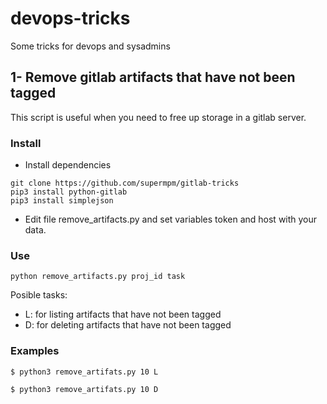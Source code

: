 # devops-tricks
Some tricks for devops and sysadmins



## 1- Remove gitlab artifacts that have not been tagged

This script is useful when you need to free up storage in a gitlab server.

### Install

* Install dependencies
```
git clone https://github.com/supermpm/gitlab-tricks
pip3 install python-gitlab
pip3 install simplejson
```

* Edit file remove_artifacts.py and set variables token and host with your data.

### Use

```
python remove_artifacts.py proj_id task
```

Posible tasks:

* L: for listing artifacts that have not been tagged
* D: for deleting artifacts that have not been tagged

### Examples

```
$ python3 remove_artifats.py 10 L
```

```
$ python3 remove_artifats.py 10 D
```
